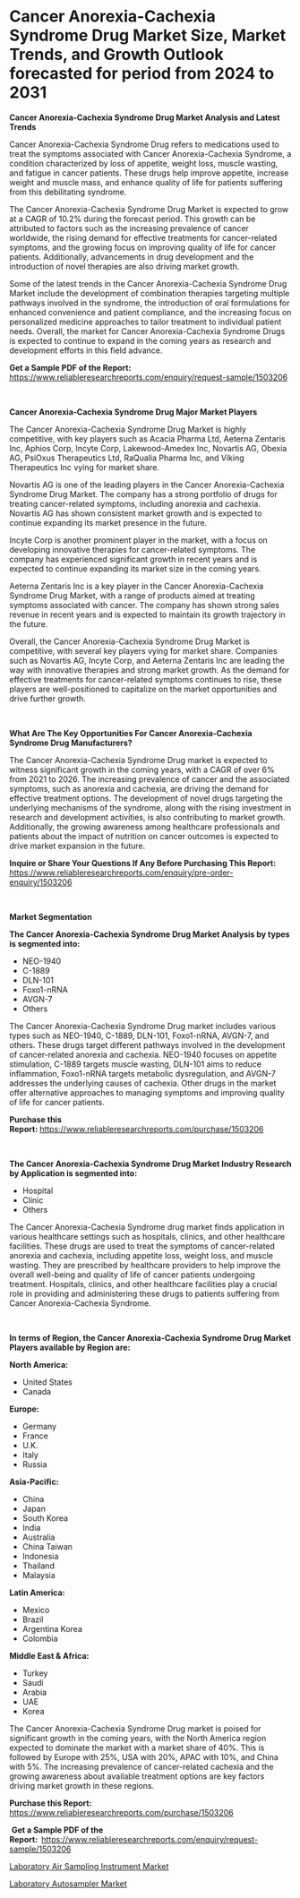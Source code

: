 <p><h1>Cancer Anorexia-Cachexia Syndrome Drug Market Size, Market Trends, and Growth Outlook forecasted for period from 2024 to 2031</h1></p><p><strong>Cancer Anorexia-Cachexia Syndrome Drug Market Analysis and Latest Trends</strong></p>
<p><p>Cancer Anorexia-Cachexia Syndrome Drug refers to medications used to treat the symptoms associated with Cancer Anorexia-Cachexia Syndrome, a condition characterized by loss of appetite, weight loss, muscle wasting, and fatigue in cancer patients. These drugs help improve appetite, increase weight and muscle mass, and enhance quality of life for patients suffering from this debilitating syndrome.</p><p>The Cancer Anorexia-Cachexia Syndrome Drug Market is expected to grow at a CAGR of 10.2% during the forecast period. This growth can be attributed to factors such as the increasing prevalence of cancer worldwide, the rising demand for effective treatments for cancer-related symptoms, and the growing focus on improving quality of life for cancer patients. Additionally, advancements in drug development and the introduction of novel therapies are also driving market growth.</p><p>Some of the latest trends in the Cancer Anorexia-Cachexia Syndrome Drug Market include the development of combination therapies targeting multiple pathways involved in the syndrome, the introduction of oral formulations for enhanced convenience and patient compliance, and the increasing focus on personalized medicine approaches to tailor treatment to individual patient needs. Overall, the market for Cancer Anorexia-Cachexia Syndrome Drugs is expected to continue to expand in the coming years as research and development efforts in this field advance.</p></p>
<p><strong>Get a Sample PDF of the Report:&nbsp;</strong> <a href="https://www.reliableresearchreports.com/enquiry/request-sample/1503206">https://www.reliableresearchreports.com/enquiry/request-sample/1503206</a></p>
<p>&nbsp;</p>
<p><strong>Cancer Anorexia-Cachexia Syndrome Drug Major Market Players</strong></p>
<p><p>The Cancer Anorexia-Cachexia Syndrome Drug Market is highly competitive, with key players such as Acacia Pharma Ltd, Aeterna Zentaris Inc, Aphios Corp, Incyte Corp, Lakewood-Amedex Inc, Novartis AG, Obexia AG, PsiOxus Therapeutics Ltd, RaQualia Pharma Inc, and Viking Therapeutics Inc vying for market share.</p><p>Novartis AG is one of the leading players in the Cancer Anorexia-Cachexia Syndrome Drug Market. The company has a strong portfolio of drugs for treating cancer-related symptoms, including anorexia and cachexia. Novartis AG has shown consistent market growth and is expected to continue expanding its market presence in the future.</p><p>Incyte Corp is another prominent player in the market, with a focus on developing innovative therapies for cancer-related symptoms. The company has experienced significant growth in recent years and is expected to continue expanding its market size in the coming years.</p><p>Aeterna Zentaris Inc is a key player in the Cancer Anorexia-Cachexia Syndrome Drug Market, with a range of products aimed at treating symptoms associated with cancer. The company has shown strong sales revenue in recent years and is expected to maintain its growth trajectory in the future.</p><p>Overall, the Cancer Anorexia-Cachexia Syndrome Drug Market is competitive, with several key players vying for market share. Companies such as Novartis AG, Incyte Corp, and Aeterna Zentaris Inc are leading the way with innovative therapies and strong market growth. As the demand for effective treatments for cancer-related symptoms continues to rise, these players are well-positioned to capitalize on the market opportunities and drive further growth.</p></p>
<p>&nbsp;</p>
<p><strong>What Are The Key Opportunities For Cancer Anorexia-Cachexia Syndrome Drug Manufacturers?</strong></p>
<p><p>The Cancer Anorexia-Cachexia Syndrome Drug market is expected to witness significant growth in the coming years, with a CAGR of over 6% from 2021 to 2026. The increasing prevalence of cancer and the associated symptoms, such as anorexia and cachexia, are driving the demand for effective treatment options. The development of novel drugs targeting the underlying mechanisms of the syndrome, along with the rising investment in research and development activities, is also contributing to market growth. Additionally, the growing awareness among healthcare professionals and patients about the impact of nutrition on cancer outcomes is expected to drive market expansion in the future.</p></p>
<p><strong>Inquire or Share Your Questions If Any Before Purchasing This Report:</strong> <a href="https://www.reliableresearchreports.com/enquiry/pre-order-enquiry/1503206">https://www.reliableresearchreports.com/enquiry/pre-order-enquiry/1503206</a></p>
<p>&nbsp;</p>
<p><strong>Market Segmentation</strong></p>
<p><strong>The Cancer Anorexia-Cachexia Syndrome Drug Market Analysis by types is segmented into:</strong></p>
<p><ul><li>NEO-1940</li><li>C-1889</li><li>DLN-101</li><li>Foxo1-nRNA</li><li>AVGN-7</li><li>Others</li></ul></p>
<p><p>The Cancer Anorexia-Cachexia Syndrome Drug market includes various types such as NEO-1940, C-1889, DLN-101, Foxo1-nRNA, AVGN-7, and others. These drugs target different pathways involved in the development of cancer-related anorexia and cachexia. NEO-1940 focuses on appetite stimulation, C-1889 targets muscle wasting, DLN-101 aims to reduce inflammation, Foxo1-nRNA targets metabolic dysregulation, and AVGN-7 addresses the underlying causes of cachexia. Other drugs in the market offer alternative approaches to managing symptoms and improving quality of life for cancer patients.</p></p>
<p><strong>Purchase this Report:&nbsp;</strong><a href="https://www.reliableresearchreports.com/purchase/1503206">https://www.reliableresearchreports.com/purchase/1503206</a></p>
<p>&nbsp;</p>
<p><strong>The Cancer Anorexia-Cachexia Syndrome Drug Market Industry Research by Application is segmented into:</strong></p>
<p><ul><li>Hospital</li><li>Clinic</li><li>Others</li></ul></p>
<p><p>The Cancer Anorexia-Cachexia Syndrome drug market finds application in various healthcare settings such as hospitals, clinics, and other healthcare facilities. These drugs are used to treat the symptoms of cancer-related anorexia and cachexia, including appetite loss, weight loss, and muscle wasting. They are prescribed by healthcare providers to help improve the overall well-being and quality of life of cancer patients undergoing treatment. Hospitals, clinics, and other healthcare facilities play a crucial role in providing and administering these drugs to patients suffering from Cancer Anorexia-Cachexia Syndrome.</p></p>
<p>&nbsp;</p>
<p><strong>In terms of Region, the Cancer Anorexia-Cachexia Syndrome Drug Market Players available by Region are:</strong></p>
<p>
    <p> <strong> North America: </strong>
        <ul>
            <li>United States</li>
            <li>Canada</li>
        </ul>
        </p> 
    <p> <strong> Europe: </strong>
        <ul>
            <li>Germany</li>
            <li>France</li>
            <li>U.K.</li>
            <li>Italy</li>
            <li>Russia</li>
        </ul>
        </p> 
    <p> <strong> Asia-Pacific: </strong>
        <ul>
            <li>China</li>
            <li>Japan</li>
            <li>South Korea</li>
            <li>India</li>
            <li>Australia</li>
            <li>China Taiwan</li>
            <li>Indonesia</li>
            <li>Thailand</li>
            <li>Malaysia</li>
        </ul>
        </p> 
    <p> <strong> Latin America: </strong>
        <ul>
            <li>Mexico</li>
            <li>Brazil</li>
            <li>Argentina Korea</li>
            <li>Colombia</li>
        </ul>
        </p> 
    <p> <strong> Middle East & Africa: </strong>
        <ul>
            <li>Turkey</li>
            <li>Saudi</li>
            <li>Arabia</li>
            <li>UAE</li>
            <li>Korea</li>
        </ul>
    </p>
    </p>
<p><p>The Cancer Anorexia-Cachexia Syndrome Drug market is poised for significant growth in the coming years, with the North America region expected to dominate the market with a market share of 40%. This is followed by Europe with 25%, USA with 20%, APAC with 10%, and China with 5%. The increasing prevalence of cancer-related cachexia and the growing awareness about available treatment options are key factors driving market growth in these regions.</p></p>
<p><strong>Purchase this Report: </strong><a href="https://www.reliableresearchreports.com/purchase/1503206">https://www.reliableresearchreports.com/purchase/1503206</a></p>
<p>&nbsp;<strong>Get a Sample PDF of the Report:&nbsp;&nbsp;</strong><a href="https://www.reliableresearchreports.com/enquiry/request-sample/1503206">https://www.reliableresearchreports.com/enquiry/request-sample/1503206</a></p>
<p><strong></strong></p>
<p><p><a href="https://github.com/pizolina/Market-Research-Report-List-3/blob/main/laboratory-air-sampling-instrument-market.md">Laboratory Air Sampling Instrument Market</a></p><p><a href="https://github.com/tamvrosiya/Market-Research-Report-List-2/blob/main/laboratory-autosampler-market.md">Laboratory Autosampler Market</a></p></p>